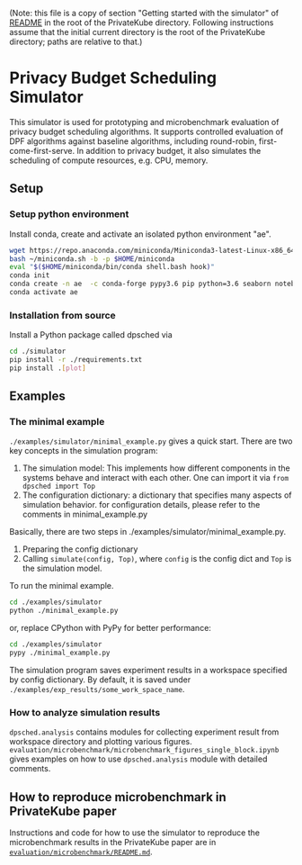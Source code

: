 (Note: this file is a copy of section "Getting started with the simulator" of [README](../README.md) in the root of the PrivateKube directory. Following instructions assume that the initial current directory is the root of the PrivateKube directory; paths are relative to that.)

# Privacy Budget Scheduling Simulator

This simulator is used for prototyping and microbenchmark evaluation of privacy budget scheduling algorithms. It supports controlled evaluation of DPF algorithms against baseline algorithms, including round-robin, first-come-first-serve. In addition to privacy budget, it also simulates the scheduling of compute resources, e.g. CPU, memory. 
## Setup


### Setup python environment
Install conda, create and activate an isolated python environment "ae". 
```bash
wget https://repo.anaconda.com/miniconda/Miniconda3-latest-Linux-x86_64.sh -O ~/miniconda.sh
bash ~/miniconda.sh -b -p $HOME/miniconda
eval "$($HOME/miniconda/bin/conda shell.bash hook)"
conda init
conda create -n ae  -c conda-forge pypy3.6 pip python=3.6 seaborn notebook -y
conda activate ae
```

### Installation from source
Install a Python package called dpsched via
 
```bash
cd ./simulator
pip install -r ./requirements.txt
pip install .[plot]
```


## Examples
### The minimal example
`./examples/simulator/minimal_example.py` gives a quick start. There are two key concepts in the simulation program:
1. The simulation model: This implements how different components in the systems behave and interact with each other. One can import it via `from dpsched import Top`
2. The configuration dictionary: a dictionary that specifies many aspects of simulation behavior. for configuration details, please refer to the comments in minimal_example.py

 Basically, there are two steps in ./examples/simulator/minimal_example.py.
 1. Preparing the config dictionary
 2. Calling `simulate(config, Top)`, where `config` is the config dict and `Top` is the simulation model.

To run the minimal example.
```bash
cd ./examples/simulator
python ./minimal_example.py
``` 
or, replace CPython with PyPy for better performance:
```bash
cd ./examples/simulator
pypy ./minimal_example.py
```

The simulation program saves experiment results in a workspace specified by config dictionary. By default, it is saved under `./examples/exp_results/some_work_space_name`.

### How to analyze simulation results
`dpsched.analysis` contains modules for collecting experiment result from workspace directory and plotting various figures.
`evaluation/microbenchmark/microbenchmark_figures_single_block.ipynb` gives examples on how to use `dpsched.analysis` module with detailed comments. 

## How to reproduce microbenchmark in PrivateKube paper

Instructions and code for how to use the simulator to reproduce the microbenchmark results in the PrivateKube paper are in [`evaluation/microbenchmark/README.md`](../evaluation/microbenchmark/README.md).

